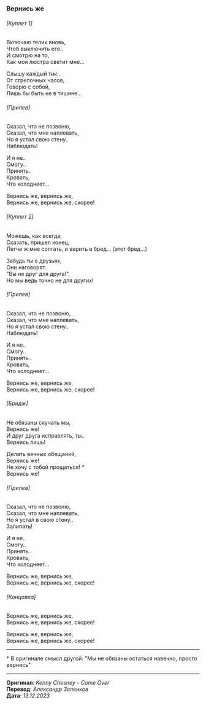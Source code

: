 ### Вернись же

###### [Куплет 1]

Включаю телик вновь, \
Чтоб выключить его.. \
И смотрю на то, \
Как моя люстра светит мне...

Слышу каждый тик.. \
От стрелочных часов, \
Говорю с собой, \
Лишь бы быть не в тишине...

###### [Припев]

Сказал, что не позвоню, \
Сказал, что мне наплевать, \
Но я устал свою стену.. \
Наблюдать!

И я не.. \
Смогу.. \
Принять.. \
Кровать, \
Что холоднеет...

Вернись же, вернись же, \
Вернись же, вернись же, скорее!

###### [Куплет 2]

Можешь, как всегда, \
Сказать, пришел конец, \
Легче ж мне солгать, и верить в бред... (этот бред...)

Забудь ты о друзьях, \
Они наговорят: \
"Вы не друг для друга!", \
Но мы ведь точно не для других!

###### [Припев]

Сказал, что не позвоню, \
Сказал, что мне наплевать, \
Но я устал свою стену.. \
Наблюдать!

И я не.. \
Смогу.. \
Принять.. \
Кровать, \
Что холоднеет...

Вернись же, вернись же, \
Вернись же, вернись же, скорее!

###### [Бридж]

Не обязаны скучать мы, \
Вернись же! \
И друг друга исправлять, ты.. \
Вернись лишь!

Делать вечных обещаний, \
Вернись же! \
Не хочу с тобой прощаться! \* \
Вернись же!

###### [Припев]

Сказал, что не позвоню, \
Сказал, что мне наплевать, \
Но я устал в свою стену.. \
Залипать!

И я не.. \
Смогу.. \
Принять.. \
Кровать, \
Что холоднеет...

Вернись же, вернись же, \
Вернись же, вернись же, скорее!

###### [Концовка]

Вернись же, вернись же, \
Вернись же, вернись же, скорее!

Вернись же, вернись же, \
Вернись же, вернись же, скорее!

---

\* В оригинале смысл другой: "Мы не обязаны остаться навечно, просто вернись"

---

**Оригинал**: _Kenny Chesney - Come Over_ \
**Перевод**: _Александр Зеленков_ \
**Дата**: _13.12.2023_
